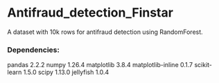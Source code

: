 # Antifraud_detection_Finstar
A dataset with 10k rows for antifraud detection using RandomForest.

### Dependencies:
  pandas             2.2.2
  numpy              1.26.4
  matplotlib         3.8.4
  matplotlib-inline  0.1.7
  scikit-learn       1.5.0
  scipy              1.13.0
  jellyfish	   1.0.4
